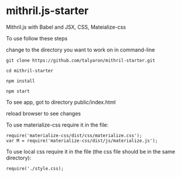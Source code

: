 # mithril.js-starter
Mithril.js  with Babel and JSX, CSS, Mateialize-css

To use follow these steps

change to the directory you want to work on
in command-line
```
git clone https://github.com/talyaron/mithril-starter.git

cd mithril-starter

npm install

npm start
```

To see app, got to directory public/index.html

reload browser to see changes


To use materialize-css require it in the file:
```
require('materialize-css/dist/css/materialize.css');
var M = require('materialize-css/dist/js/materialize.js');
```
To use local css require it in the file (the css file should be in the same directory):
```
require('./style.css);
```

